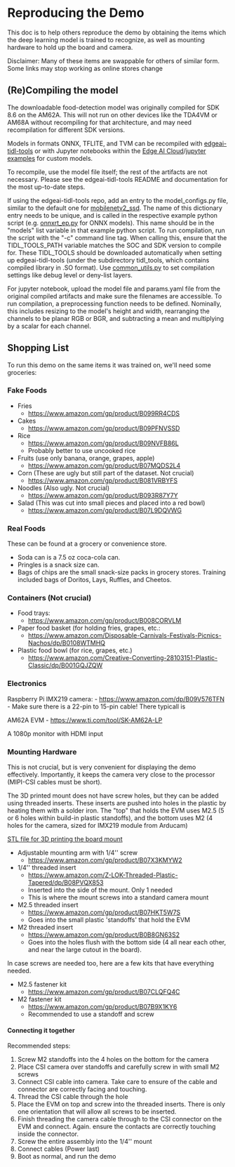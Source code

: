 # Reproducing the Demo

This doc is to help others reproduce the demo by obtaining the items which the deep learning model is trained to recognize, as well as mounting hardware to hold up the board and camera.

Disclaimer: Many of these items are swappable for others of similar form. Some links may stop working as online stores change

## (Re)Compiling the model

The downloadable food-detection model was originally compiled for SDK 8.6 on the AM62A. This will not run on other devices like the TDA4VM or AM68A without recompiling for that architecture, and may need recompilation for different SDK versions.

Models in formats ONNX, TFLITE, and TVM can be recompiled with [edgeai-tidl-tools](https://github.com/TexasInstruments/edgeai-tidl-tools) or with Jupyter notebooks within the [Edge AI Cloud](https://dev.ti.com/edgeaisession/)/[jupyter examples](https://github.com/TexasInstruments/edgeai-tidl-tools/tree/master/examples/jupyter_notebooks) for custom models. 

To recompile, use the model file itself; the rest of the artifacts are not necessary. Please see the edgeai-tidl-tools README and documentation for the most up-to-date steps.

If using the edgeai-tidl-tools repo, add an entry to the model_configs.py file, similar to the default one for [mobilenetv2_ssd](https://github.com/TexasInstruments/edgeai-tidl-tools/blob/a61e76bff686b73b453a2b0c4c849547fdcfa80c/examples/osrt_python/model_configs.py#L169). The name of this dictionary entry needs to be unique, and is called in the respective example python script (e.g. [onnxrt_ep.py](https://github.com/TexasInstruments/edgeai-tidl-tools/blob/master/examples/osrt_python/ort/onnxrt_ep.py) for ONNX models). This name should be in the "models" list variable in that example python script. To run compilation, run the script with the "-c" command line tag. When calling this, ensure that the TIDL_TOOLS_PATH variable matches the SOC and SDK version to compile for. These TIDL_TOOLS should be downloaded automatically when setting up edgeai-tidl-tools (under the subdirectory tidl_tools, which contains compiled library in .SO format). Use [common_utils.py](https://github.com/TexasInstruments/edgeai-tidl-tools/blob/master/examples/osrt_python/common_utils.py) to set compilation settings like debug level or deny-list layers. 

For jupyter notebook, upload the model file and params.yaml file from the original compiled artifacts and make sure the filenames are accessible. To run compilation, a preprocessing function needs to be defined. Nominally, this includes resizing to the model's height and width, rearranging the channels to be planar RGB or BGR, and subtracting a mean and multiplying by a scalar for each channel.


## Shopping List

To run this demo on the same items it was trained on, we'll need some groceries:

### Fake Foods
* Fries
	- https://www.amazon.com/gp/product/B099RR4CDS
* Cakes
	- https://www.amazon.com/gp/product/B09PFNVSSD
* Rice
	- https://www.amazon.com/gp/product/B09NVFB86L
	- Probably better to use uncooked rice
* Fruits (use only banana, orange, grapes, apple)
	- https://www.amazon.com/gp/product/B07MQDS2L4
* Corn (These are ugly but still part of the dataset. Not crucial)
	- https://www.amazon.com/gp/product/B081VRBYFS
* Noodles (Also ugly. Not crucial)
	- https://www.amazon.com/gp/product/B093R87Y7Y
* Salad (This was cut into small pieces and placed into a red bowl)
    - https://www.amazon.com/gp/product/B07L9DQVWG

### Real Foods

These can be found at a grocery or convenience store. 

* Soda can is a 7.5 oz coca-cola can.
* Pringles is a snack size can.
* Bags of chips are the small snack-size packs in grocery stores. Training included bags of Doritos, Lays, Ruffles, and Cheetos.


### Containers (Not crucial)
* Food trays:
	- https://www.amazon.com/gp/product/B008CORVLM
* Paper food basket (for holding fries, grapes, etc.:
	- https://www.amazon.com/Disposable-Carnivals-Festivals-Picnics-Nachos/dp/B0108WTMHQ
* Plastic food bowl (for rice, grapes, etc.)
	- https://www.amazon.com/Creative-Converting-28103151-Plastic-Classic/dp/B001GQJZQW


### Electronics
Raspberry Pi IMX219 camera: 
	- https://www.amazon.com/dp/B09V576TFN
	- Make sure there is a 22-pin to 15-pin cable! There typicall is

AM62A EVM
	- https://www.ti.com/tool/SK-AM62A-LP

A 1080p monitor with HDMI input

### Mounting Hardware

This is not crucial, but is very convenient for displaying the demo effectively. Importantly, it keeps the camera very close to the processor (MIPI-CSI cables must be short).

The 3D printed mount does not have screw holes, but they can be added  using threaded inserts. These inserts are pushed into holes in the plastic by heating them with a solder iron. The "top" that holds the EVM uses M2.5 (5 or 6 holes within build-in plastic standoffs), and the bottom uses M2 (4 holes for the camera, sized for IMX219 module from Arducam)

[STL file for 3D printing the board mount](./AM62A-SK-3D-Mount.stl)

* Adjustable mounting arm with 1/4'' screw
  -  https://www.amazon.com/gp/product/B07X3KMYW2
* 1/4'' threaded insert
  - https://www.amazon.com/Z-LOK-Threaded-Plastic-Tapered/dp/B08PVQX853
  - Inserted into the side of the mount. Only 1 needed
  - This is where the mount screws into a standard camera mount
* M2.5 threaded insert
  - https://www.amazon.com/gp/product/B07HKT5W7S
  - Goes into the small plastic 'standoffs' that hold the EVM
* M2 threaded insert 
  - https://www.amazon.com/gp/product/B0B8GN63S2
  - Goes into the holes flush with the bottom side (4 all near each other, and near the large cutout in the board). 


In case screws are needed too, here are a few kits that have everything needed.
* M2.5 fastener kit
  - https://www.amazon.com/gp/product/B07CLQFQ4C
* M2 fastener kit 
  - https://www.amazon.com/gp/product/B07B9X1KY6
  - Recommended to use a standoff and screw


#### Connecting it together

Recommended steps:

1. Screw M2 standoffs into the 4 holes on the bottom for the camera
2. Place CSI camera over standoffs and carefully screw in with small M2 screws
3. Connect CSI cable into camera. Take care to ensure of the cable and connector are correctly facing and touching.
4. Thread the CSI cable through the hole
5. Place the EVM on top and screw into the threaded inserts. There is only one orientation that will allow all screws to be inserted.
6. Finish threading the camera cable through to the CSI connector on the EVM and connect. Again. ensure the contacts are correctly touching inside the connector.
7. Screw the entire assembly into the 1/4'' mount
8. Connect cables (Power last)
9. Boot as normal, and run the demo
